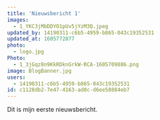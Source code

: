 ```yaml
---
title: 'Nieuwsbericht 1'
images:
  - 1_YKC3jMbDDYO1pUv5jYzM3Q.jpeg
updated_by: 14190311-c6b5-4959-b865-043c19352531
updated_at: 1605772877
photo:
  - logo.jpg
Photo:
  - 1_3jGqz8n9KkRDknGrkW-RCA-1605709886.png
image: BlogBanner.jpg
users:
  - 14190311-c6b5-4959-b865-043c19352531
id: c1128db2-7e47-4163-ad0c-d6ee58884eb7
---
```

Dit is mijn eerste nieuwsbericht.